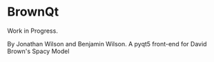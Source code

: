 # BrownQt
Work in Progress.

By Jonathan Wilson and Benjamin Wilson.
A pyqt5 front-end for David Brown's Spacy Model
